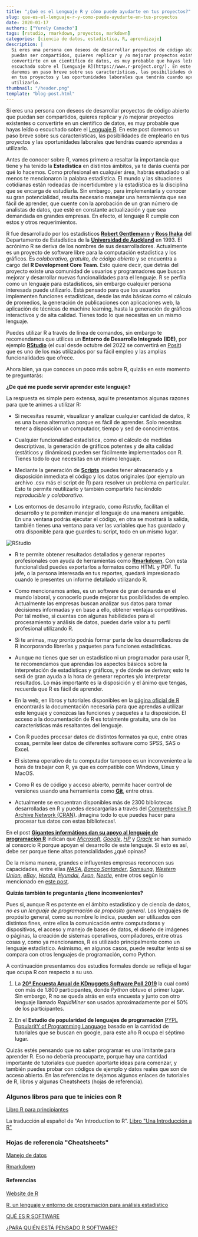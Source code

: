 ```yaml
---
title: "¿Qué es el Lenguaje R y cómo puede ayudarte en tus proyectos?"
slug: que-es-el-lenguaje-r-y-como-puede-ayudarte-en-tus-proyectos
date: 2020-01-17
authors: ["Yurely Camacho"]
tags: [rstudio, rmarkdown, proyectos, markdown]
categories: [ciencia de datos, estadística, R, aprendizaje]
description: |
  Si eres una persona con deseos de desarrollar proyectos de código abierto que
  puedan ser compartidos, quieres replicar y /o mejorar proyectos existentes o
  convertirte en un científico de datos, es muy probable que hayas leído o
  escuchado sobre el [Lenguaje R](https://www.r-project.org/). En este post
  daremos un paso breve sobre sus características, las posibilidades de emplearlo
  en tus proyectos y las oportunidades laborales que tendrás cuando aprendas a
  utilizarlo.
thumbnail: "/header.png"
template: "blog-post.html"
---
```


<!-- # ¿Qué es el Lenguaje R y cómo puede ayudarte en tus proyectos? -->
<!-- **Por Yurely Camacho** -->

Si eres una persona con deseos de desarrollar proyectos de código abierto que
puedan ser compartidos, quieres replicar y /o mejorar proyectos existentes o
convertirte en un científico de datos, es muy probable que hayas leído o
escuchado sobre el [Lenguaje R](https://www.r-project.org/). En este post
daremos un paso breve sobre sus características, las posibilidades de emplearlo
en tus proyectos y las oportunidades laborales que tendrás cuando aprendas a
utilizarlo.

<!-- TEASER_END -->

Antes de conocer sobre R, vamos primero a resaltar la importancia que tiene y ha
tenido la **Estadística** en distintos ámbitos, ya te darás cuenta por qué lo
hacemos. Como profesional en cualquier área, habrás estudiado o al menos te
mencionaron la palabra estadística. El mundo y las situaciones cotidianas están
rodeadas de incertidumbre y la estadística es la disciplina que se encarga de
estudiarla. Sin embargo, para implementarla y conocer su gran potencialidad,
resulta necesario manejar una herramienta que sea fácil de aprender, que cuente
con la aprobación de un gran número de analistas de datos, que esté en constante
actualización y que sea demandada en grandes empresas. En efecto, el lenguaje R
cumple con estos y otros requerimientos.

R fue desarrollado por los estadísticos
[**Robert Gentlemann**](<https://en.wikipedia.org/wiki/Robert_Gentleman_(statistician)>)
y [**Ross Ihaka**](https://en.wikipedia.org/wiki/Ross_Ihaka) del Departamento de
Estadística de la
[**Universidad de Auckland**](http://www.nuevazelanda.cl/universidades/university-of-auckland.htm)
en 1993. El acrónimo R se deriva de los nombres de sus desarrolladores.
Actualmente es un proyecto de software libre para la computación estadística y
los gráficos. Es _colaborativo, gratuito, de código abierto_ y se encuentra a
cargo del **R Development Core Team**. Esto quiere decir, que detrás del
proyecto existe una comunidad de usuarios y programadores que buscan mejorar y
desarrollar nuevas funcionalidades para el lenguaje. R se perfila como un
lenguaje para estadísticos, sin embargo cualquier persona interesada puede
utilizarlo. Está pensado para que los usuarios implementen funciones
estadísticas, desde las más básicas como el cálculo de promedios, la generación
de publicaciones con aplicaciones web, la aplicación de técnicas de machine
learning, hasta la generación de gráficos interactivos y de alta calidad. Tienes
todo lo que necesitas en un mismo lenguaje.

Puedes utilizar R a través de línea de comandos, sin embargo te recomendamos que
utilices un **Entorno de Desarrollo Integrado (IDE)**, por ejemplo
[**RStudio**](https://rstudio.com/) (el cual desde octubre del 2022 se
convertirá en [Posit](https://posit.co/)) que es uno de los más utilizados por
su fácil empleo y las amplias funcionalidades que ofrece.

Ahora bien, ya que conoces un poco más sobre R, quizás en este momento te
preguntarás:

**¿De qué me puede servir aprender este lenguaje?**

La respuesta es simple pero extensa, aquí te presentamos algunas razones para
que te animes a utilizar R:

- Si necesitas resumir, visualizar y analizar cualquier cantidad de datos, R es
  una buena alternativa porque es fácil de aprender. Solo necesitas tener a
  disposición un computador, tiempo y sed de conocimientos.

- Cualquier funcionalidad estadística, como el cálculo de medidas descriptivas,
  la generación de gráficos potentes y de alta calidad (estáticos y dinámicos)
  pueden ser fácilmente implementados con R. Tienes todo lo que necesitas en un
  mismo lenguaje.

- Mediante la generación de [**Scripts**](https://es.wikipedia.org/wiki/Script)
  puedes tener almacenado y a disposición inmediata el código y los datos
  originales (por ejemplo un archivo .csv más el script de R) para resolver un
  problema en particular. Esto te permite reutilizarlo y también compartirlo
  haciéndolo _reproducible y colaborativo_.

- Los entornos de desarrollo integrado, como _Rstudio_, facilitan el desarrollo
  y te permiten manejar el lenguaje de una manera amigable. En una ventana
  podrás ejecutar el código, en otra se mostrará la salida, también tienes una
  ventana para ver las variables que has guardado y otra disponible para que
  guardes tu script, todo en un mismo lugar.

![RStudio](img/RStudio.png)

- R te permite obtener resultados detallados y generar reportes profesionales
  con ayuda de herramientas como
  [**Rmarkdown**](https://rmarkdown.rstudio.com/). Con esta funcionalidad puedes
  exportarlos a formatos como HTML y PDF. Tu jefe, o la persona interesada en
  tus reportes, quedará impresionado cuando le presentes un informe detallado
  utilizando R.

- Como mencionamos antes, es un software de gran demanda en el mundo laboral, y
  conocerlo puede mejorar tus posibilidades de empleo. Actualmente las empresas
  buscan analizar sus datos para tomar decisiones informadas y en base a ello,
  obtener ventajas competitivas. Por tal motivo, si cuentas con algunas
  habilidades para el procesamiento y análisis de datos, puedes darle valor a tu
  perfil profesional utilizando R.

- Si te animas, muy pronto podrás formar parte de los desarrolladores de R
  incorporando librerías y paquetes para funciones estadísticas.

- Aunque no tienes que ser un estadístico ni un programador para usar R, te
  recomendamos que aprendas los aspectos básicos sobre la interpretación de
  estadísticas y gráficos, y de dónde se derivan; esto te será de gran ayuda a
  la hora de generar reportes y/o interpretar resultados. Lo más importante es
  la disposición y el ánimo que tengas, recuerda que R es fácil de aprender.

- En la web, en libros y tutoriales disponibles en la
  [página oficial de R](https://www.r-project.org/) encontrarás la documentación
  necesaria para que aprendas a utilizar este lenguaje y conozcas las funciones
  y paquetes a tu disposición. El acceso a la documentación de R es totalmente
  gratuita, una de las características más resaltantes del lenguaje.

- Con R puedes procesar datos de distintos formatos ya que, entre otras cosas,
  permite leer datos de diferentes software como SPSS, SAS o Excel.

- El sistema operativo de tu computador tampoco es un inconveniente a la hora de
  trabajar con R, ya que es compatible con Windows, Linux y MacOS.

- Como R es de código y acceso abierto, permite hacer control de versiones
  usando una herramienta como [**Git**](https://git-scm.com/), entre otras.

- Actualmente se encuentran disponibles más de 2300 bibliotecas desarrolladas en
  R y puedes descargarlas a través del
  [Comprehensive R Archive Network (CRAN)](https://cran.r-project.org/mirrors.html).
  ¡Imagina todo lo que puedes hacer para procesar tus datos con estas
  bibliotecas!.

En el post
[**Gigantes informáticos dan su apoyo al lenguaje de programación R**](https://diarioti.com/gigantes-informaticos-dan-su-apoyo-al-lenguaje-de-programacion-r/88705)
indican que [_Microsoft_](https://www.microsoft.com/es-ve),
[_Google_](https://about.google/),
[_HP_](http://welcome.hp.com/country/us/en/c/welcome.html) y
[_Oracle_](https://www.oracle.com/index.html) se han sumado al consorcio R
porque apoyan el desarrollo de este lenguaje. Si esto es así, debe ser porque
tiene altas potencialidades ¿qué opinas?

De la misma manera, grandes e influyentes empresas reconocen sus capacidades,
entre ellas [_NASA_](https://www.nasa.gov/),
[_Banco Santander_](https://www.santander.com/es/home),
[_Samsung_](https://www.samsung.com/),
[_Western Union_](https://www.westernunion.com/ve/es/home.html),
[_eBay_](https://ve.ebay.com/), [_Honda_](https://www.honda.com/),
[_Hyundai_](https://www.hyundai.es/), [_Avon_](https://www.avon.com/),
[_Nestle_](https://www.nestle.com/), entre otros según lo mencionado en
[este post](https://www.maximaformacion.es/blog-dat/para-quien-esta-pensado-r-software/).

**Quizás también te preguntarás ¿tiene inconvenientes?**

Pues si, aunque R es potente en el ámbito estadístico y de ciencia de datos, _no
es un lenguaje de programación de propósito general_. Los lenguajes de propósito
general, como su nombre lo indica, pueden ser utilizados con distintos fines,
entre ellos la comunicación entre computadoras y dispositivos, el acceso y
manejo de bases de datos, el diseño de imágenes o páginas, la creación de
sistemas operativos, compiladores, entre otras cosas y, como ya mencionamos, R
es utilizado principalmente como un lenguaje estadístico. Asimismo, en algunos
casos, puede resultar lento si se compara con otros lenguajes de programación,
como Python.

A continuación presentamos dos estudios formales donde se refleja el lugar que
ocupa R con respecto a su uso.

1. La
   [**20ª Encuesta Anual de KDnuggets Software Poll 2019**](https://www.kdnuggets.com/2019/05/poll-top-data-science-machine-learning-platforms.html)
   la cual contó con más de 1.800 participantes, donde _Python_ obtuvo el primer
   lugar. Sin embargo, R no se queda atrás en esta encuesta y junto con otro
   lenguaje llamado _RapidMiner_ son usados aproximadamente por el 50% de los
   participantes.

1. En el **Estudio de popularidad de lenguajes de programación**
   [PYPL PopularitY of Programming Language](https://pypl.github.io/PYPL.html)
   basado en la cantidad de tutoriales que se buscan en google, para este año R
   ocupa el séptimo lugar.

Quizás estés pensando que no saber programar es una limitante para aprender R.
Eso no debería preocuparte, porque hay una cantidad importante de tutoriales que
pueden aportarte ideas para comenzar, y también puedes probar con códigos de
ejemplo y datos reales que son de acceso abierto. En las referencias te dejamos
algunos enlaces de tutoriales de R, libros y algunas Cheatsheets (hojas de
referencia).

### Algunos libros para que te inicies con R

[Libro R para principiantes](https://cran.r-project.org/doc/contrib/rdebuts_es.pdf)

La traducción al español de “An Introduction to R”.
[Libro "Una Introducción a R"](https://cran.r-project.org/doc/contrib/R-intro-1.1.0-espanol.1.pdf)

### Hojas de referencia "Cheatsheets"

[Manejo de datos](https://rstudio.com/wp-content/uploads/2015/03/data-wrangling-spanish.pdf)

[Rmarkdown](https://rstudio.com/wp-content/uploads/2015/03/rmarkdown-spanish.pdf)

#### Referencias

[Website de R](https://www.r-project.org/)

[R, un lenguaje y entorno de programación para análisis estadístico](https://www.genbeta.com/desarrollo/r-un-lenguaje-y-entorno-de-programacion-para-analisis-estadistico)

[QUÉ ES R SOFTWARE](http://www.maximaformacion.es/blog-dat/que-es-r-software/)

[¿PARA QUIÉN ESTÁ PENSADO R SOFTWARE?](https://www.maximaformacion.es/blog-dat/para-quien-esta-pensado-r-software/)
